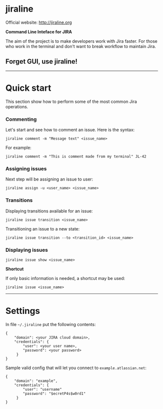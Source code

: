 # jiraline

Official website: http://jiraline.org

**Command Line Inteface for JIRA**

The aim of the project is to make developers
work with Jira faster. For those who work in the
terminal and don't want to break workflow to
maintain Jira.

## Forget GUI, use jiraline!


----

# Quick start

This section show how to perform some of the most common Jira
operations.

### Commenting

Let's start and see how to comment an issue.
Here is the syntax:

```
jiraline comment -m "Message text" <issue_name>
```

For example:

```
jiraline comment -m "This is comment made from my terminal" JL-42
```


### Assigning issues

Next step will be assigning an issue to user:

```
jiraline assign -u <user_name> <issue_name>
```


### Transitions

Displaying transitions available for an issue:

```
jiraline issue transition <issue_name>
```

Transitioning an issue to a new state:

```
jiraline issue transition --to <transition_id> <issue_name>
```


### Displaying issues

```
jiraline issue show <issue_name>
```

**Shortcut**

If only basic information is needed, a shortcut may be used:

```
jiraline issue <issue_name>
```


----
# Settings

In file `~/.jiraline` put the following contents:


```
{
    "domain": <your JIRA cloud domain>,
    "credentials": {
        "user": <your user name>,
        "password": <your password>
     }
}
```

Sample valid config that will let you connect to `example.atlassian.net`:

```
{
    "domain": "example",
    "credentials": {
        "user": "username"
        "password": "$ecretP4s$w0rd1"
     }
}
```
